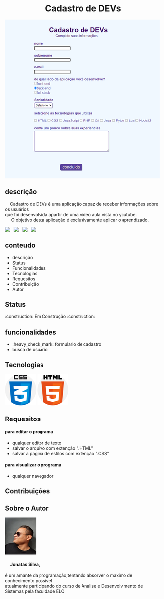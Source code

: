 <h1 align="center" >Cadastro de DEVs</h1>

   <img src="https://github.com/JhonySmithSilva/formulario/blob/main/imagens/print_da_pagina.png?raw=true" width="500" reight="900">

<h2>descrição</h2>
   <P>
      &nbsp;&nbsp;&nbsp;&nbsp;Cadastro de DEVs é uma aplicação capaz de receber informações sobre os usuários<br>
     que foi desenvolvida apartir de uma video aula vista no youtube.<br>
      &nbsp;&nbsp;&nbsp;&nbsp; O objetivo desta aplicação é exclusivamente aplicar o aprendizado.
   </P>

<div>
   <img src="https://img.shields.io/github/issues/JhonySmithSilva/formulario"> &nbsp  
   <img src="https://img.shields.io/github/forks/JhonySmithSilva/formulario"> &nbsp
   <img src="https://img.shields.io/github/stars/JhonySmithSilva/formulario"> &nbsp
   <img src="https://img.shields.io/github/license/JhonySmithSilva/formulario"> &nbsp   
</div>

<h2>conteudo</h2>
   <ul align="left">
       <li>descrição</li> 
       <li>Status</li>  
       <li>Funcionalidades</li>
       <li>Tecnologias</li>
       <li>Requesitos</li>
       <li>Contribuição</li> 
       <li>Autor</li>
   </ul>

<h2>Status</h2>
   <p>:construction: Em Construção :construction:</p>

<h2>funcionalidades</h2>
   <ul>
      <li> :heavy_check_mark: formulario de cadastro</li>
      <li> busca de usuário</li>
   </ul>

<h2>Tecnologias</h2>
   <div display: inline-block;>
      <img src="https://github.com/JhonySmithSilva/formulario/blob/main/imagens/CSS3.png" width="100" height="100">
      <img src="https://github.com/JhonySmithSilva/formulario/blob/main/imagens/html5.png" width="100" height="100">
   </div>

<h2>Requesitos</h2>
   <h4>para editar o programa</h4>
      <ul>
         <li>qualquer editor de texto</li>
         <li>salvar o arquivo com extenção ".HTML"</li>
         <li>salvar a pagina de estilos com extenção ".CSS"</li>
      </ul>
   <h4>para visualizar o programa</h4>
     <ul>
        <li>qualquer navegador</li>        
     </ul>


<h2>Contribuições</h2>
<h2>Sobre o Autor</h2>
<img src="https://github.com/JhonySmithSilva/formulario/blob/main/imagens/fotoPerfil.jpg" width="100" height="120">
   <h4>&nbsp&nbsp&nbsp&nbsp Jonatas Silva,</h4>
      <p>é um amante da programação,tentando absorver o maximo de conhecimento possivel<br>
      atualmente participando do curso de Analise e Desenvolvimento de Sistemas pela faculdade ELO<br>
      </p>

